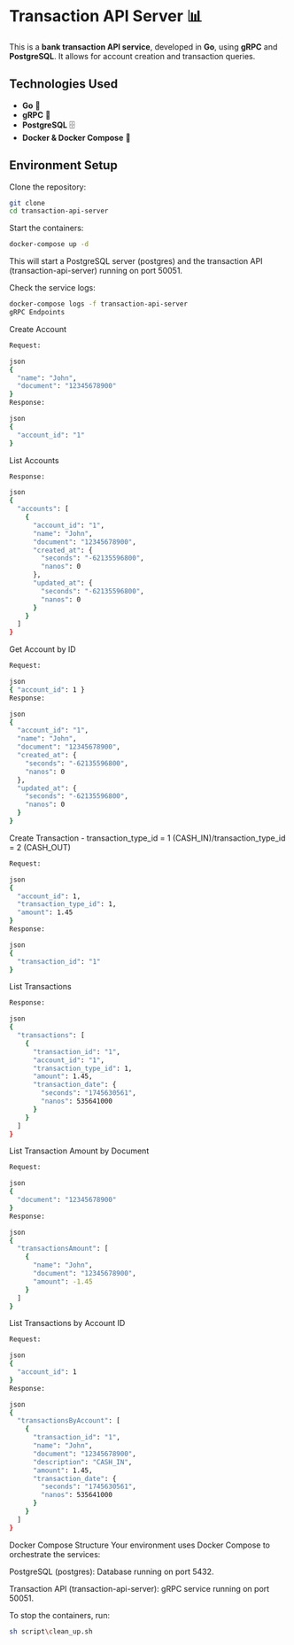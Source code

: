 # Transaction API Server 📊  

This is a **bank transaction API service**, developed in **Go**, using **gRPC** and **PostgreSQL**. It allows for account creation and transaction queries.  

## Technologies Used  
- **Go** 🐹  
- **gRPC** 🔌  
- **PostgreSQL** 🗄️  
- **Docker & Docker Compose** 🐳  

## Environment Setup  

Clone the repository:  
```bash
git clone 
cd transaction-api-server
```

Start the containers:
```bash
docker-compose up -d
```

This will start a PostgreSQL server (postgres) and the transaction API (transaction-api-server) running on port 50051.

Check the service logs:

```bash
docker-compose logs -f transaction-api-server
gRPC Endpoints
```

Create Account

```bash
Request:

json
{
  "name": "John",
  "document": "12345678900"
}
Response:

json
{
  "account_id": "1"
}
```

List Accounts

```bash
Response:

json
{
  "accounts": [
    {
      "account_id": "1",
      "name": "John",
      "document": "12345678900",
      "created_at": {
        "seconds": "-62135596800",
        "nanos": 0
      },
      "updated_at": {
        "seconds": "-62135596800",
        "nanos": 0
      }
    }
  ]
}
```

Get Account by ID

```bash
Request:

json
{ "account_id": 1 }
Response:

json
{
  "account_id": "1",
  "name": "John",
  "document": "12345678900",
  "created_at": {
    "seconds": "-62135596800",
    "nanos": 0
  },
  "updated_at": {
    "seconds": "-62135596800",
    "nanos": 0
  }
}
```

Create Transaction - transaction_type_id = 1 (CASH_IN)/transaction_type_id = 2 (CASH_OUT)

```bash
Request:

json
{
  "account_id": 1,
  "transaction_type_id": 1,
  "amount": 1.45
}
Response:

json
{
  "transaction_id": "1"
}
```

List Transactions

```bash
Response:

json
{
  "transactions": [
    {
      "transaction_id": "1",
      "account_id": "1",
      "transaction_type_id": 1,
      "amount": 1.45,
      "transaction_date": {
        "seconds": "1745630561",
        "nanos": 535641000
      }
    }
  ]
}
```

List Transaction Amount by Document

```bash
Request:

json
{
  "document": "12345678900"
}
Response:

json
{
  "transactionsAmount": [
    {
      "name": "John",
      "document": "12345678900",
      "amount": -1.45
    }
  ]
}
```

List Transactions by Account ID

```bash
Request:

json
{
  "account_id": 1
}
Response:

json
{
  "transactionsByAccount": [
    {
      "transaction_id": "1",
      "name": "John",
      "document": "12345678900",
      "description": "CASH_IN",
      "amount": 1.45,
      "transaction_date": {
        "seconds": "1745630561",
        "nanos": 535641000
      }
    }
  ]
}
```

Docker Compose Structure
Your environment uses Docker Compose to orchestrate the services:

PostgreSQL (postgres): Database running on port 5432.

Transaction API (transaction-api-server): gRPC service running on port 50051.

To stop the containers, run:

```bash
sh script\clean_up.sh
```